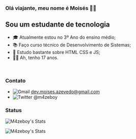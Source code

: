 ### Olá viajante, meu nome é Moisés 🖐🏻

## Sou um estudante de tecnologia
- 🎓 Atualmente estou no 3º Ano do ensino médio;
- 📚 Faço curso técnico de Desenvolvimento de Sistemas;
- 🌱 Estudo bastante sobre HTML CSS e JS;
- ✌🏻 Ah, tenho 17 anos.

<br>

### Contato
* ![Gmail](https://img.shields.io/badge/Gmail-D14836?style=for-the-badge&logo=gmail&logoColor=white) dev.moises.azevedo@gmail.com
* ![Twitter](https://img.shields.io/badge/Twitter-1DA1F2?style=for-the-badge&logo=twitter&logoColor=white) @m4zeboy

### Status

![M4zeboy's Stats](https://github-readme-stats.vercel.app/api?username=m4zeboy&show_icons=true&theme=blue-green)

![M4zeboy's Stats](https://github-readme-stats.vercel.app/api/top-langs/?username=m4zeboy&theme=blue-green)